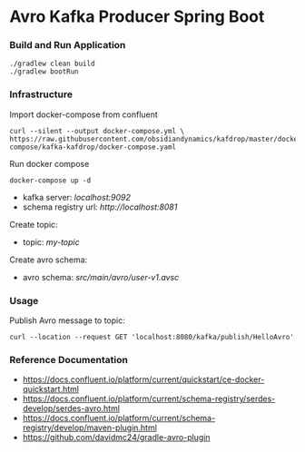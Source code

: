 # Avro Kafka Producer Spring Boot

### Build and Run Application

```shell
./gradlew clean build
./gradlew bootRun 
```

### Infrastructure

Import docker-compose from confluent

```shell
curl --silent --output docker-compose.yml \
https://raw.githubusercontent.com/obsidiandynamics/kafdrop/master/docker-compose/kafka-kafdrop/docker-compose.yaml
```

Run docker compose

```shell
docker-compose up -d
```

- kafka server: *localhost:9092*
- schema registry url: *http://localhost:8081*

Create topic:

- topic: *my-topic*

Create avro schema:

- avro schema: *src/main/avro/user-v1.avsc*

### Usage

Publish Avro message to topic:

```shell
curl --location --request GET 'localhost:8080/kafka/publish/HelloAvro'
```

### Reference Documentation

- https://docs.confluent.io/platform/current/quickstart/ce-docker-quickstart.html
- https://docs.confluent.io/platform/current/schema-registry/serdes-develop/serdes-avro.html
- https://docs.confluent.io/platform/current/schema-registry/develop/maven-plugin.html
- https://github.com/davidmc24/gradle-avro-plugin